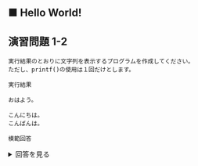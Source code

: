 ## ■ Hello World!

## 演習問題 1-2

```
実行結果のとおりに文字列を表示するプログラムを作成してください。
ただし、printf()の使用は１回だけとします。
```

`実行結果`

```
おはよう。

こんにちは。
こんばんは。
```

`模範回答`
<details>
<summary>回答を見る</summary>

```c
#include <stdio.h>

int main() {
    printf("おはよう\n\nこんばんは。\nこんばんは。\n");
    return 0;
}
```
</details>